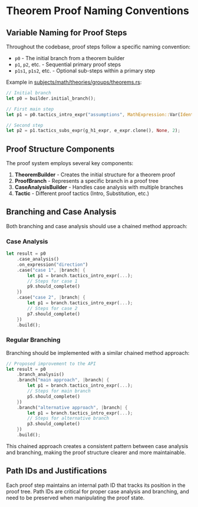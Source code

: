 # Theorem Proof Naming Conventions

## Variable Naming for Proof Steps

Throughout the codebase, proof steps follow a specific naming convention:

- `p0` - The initial branch from a theorem builder
- `p1`, `p2`, etc. - Sequential primary proof steps 
- `p1s1`, `p1s2`, etc. - Optional sub-steps within a primary step

Example in [subjects/math/theories/groups/theorems.rs](mdc:subjects/math/theories/groups/theorems.rs):
```rust
// Initial branch
let p0 = builder.initial_branch();

// First main step
let p1 = p0.tactics_intro_expr("assumptions", MathExpression::Var(Identifier::E(51)), 1);

// Second step
let p2 = p1.tactics_subs_expr(g_h1_expr, e_expr.clone(), None, 2);
```

## Proof Structure Components

The proof system employs several key components:

1. **TheoremBuilder** - Creates the initial structure for a theorem proof
2. **ProofBranch** - Represents a specific branch in a proof tree
3. **CaseAnalysisBuilder** - Handles case analysis with multiple branches
4. **Tactic** - Different proof tactics (Intro, Substitution, etc.)

## Branching and Case Analysis

Both branching and case analysis should use a chained method approach:

### Case Analysis

```rust
let result = p0
    .case_analysis()
    .on_expression("direction")
    .case("case 1", |branch| {
        let p1 = branch.tactics_intro_expr(...);
        // Steps for case 1
        p9.should_complete()
    })
    .case("case 2", |branch| {
        let p1 = branch.tactics_intro_expr(...);
        // Steps for case 2
        p7.should_complete()
    })
    .build();
```

### Regular Branching

Branching should be implemented with a similar chained method approach:

```rust
// Proposed improvement to the API
let result = p0
    .branch_analysis()
    .branch("main approach", |branch| {
        let p1 = branch.tactics_intro_expr(...);
        // Steps for main branch
        p5.should_complete()
    })
    .branch("alternative approach", |branch| {
        let p1 = branch.tactics_intro_expr(...);
        // Steps for alternative branch
        p3.should_complete()
    })
    .build();
```

This chained approach creates a consistent pattern between case analysis and branching, making the proof structure clearer and more maintainable.

## Path IDs and Justifications

Each proof step maintains an internal path ID that tracks its position in the proof tree. Path IDs are critical for proper case analysis and branching, and need to be preserved when manipulating the proof state.